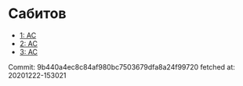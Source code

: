 # Сабитов
- [1: AC](1.md)
- [2: AC](2.md)
- [3: AC](3.md)

Commit: 9b440a4ec8c84af980bc7503679dfa8a24f99720
 fetched at: 20201222-153021

